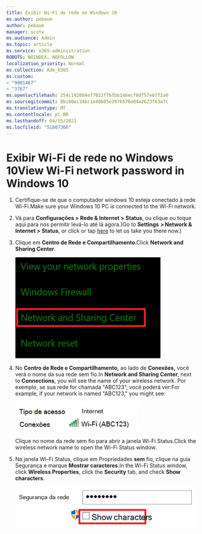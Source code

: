 ```yaml
---
title: Exibir Wi-Fi de rede no Windows 10
ms.author: pebaum
author: pebaum
manager: scotv
ms.audience: Admin
ms.topic: article
ms.service: o365-administration
ROBOTS: NOINDEX, NOFOLLOW
localization_priority: Normal
ms.collection: Adm_O365
ms.custom:
- "9001467"
- "3767"
ms.openlocfilehash: 254c192084ef7022f7bfbb146ecf8df57e6ff2a0
ms.sourcegitcommit: 8bc60ec34bc1e40685e3976576e04a2623f63a7c
ms.translationtype: MT
ms.contentlocale: pt-BR
ms.lasthandoff: 04/15/2021
ms.locfileid: "51807366"
---
```

# <a name="view-wi-fi-network-password-in-windows-10"></a><span data-ttu-id="54b84-102">Exibir Wi-Fi de rede no Windows 10</span><span class="sxs-lookup"><span data-stu-id="54b84-102">View Wi-Fi network password in Windows 10</span></span>

1. <span data-ttu-id="54b84-103">Certifique-se de que o computador windows 10 esteja conectado à rede Wi-Fi.</span><span class="sxs-lookup"><span data-stu-id="54b84-103">Make sure your Windows 10 PC is connected to the Wi-Fi network.</span></span>

2. <span data-ttu-id="54b84-104">Vá para **Configurações > Rede & Internet > Status**, ou [](ms-settings:network?activationSource=GetHelp) clique ou toque aqui para nos permitir levá-lo até lá agora.)</span><span class="sxs-lookup"><span data-stu-id="54b84-104">Go to **Settings  > Network & Internet  > Status**, or click or tap [here](ms-settings:network?activationSource=GetHelp) to let us take you there now.)</span></span>

3. <span data-ttu-id="54b84-105">Clique em **Centro de Rede e Compartilhamento**.</span><span class="sxs-lookup"><span data-stu-id="54b84-105">Click **Network and Sharing Center**.</span></span>

    ![Central de Rede e Compartilhamento.](media/network-sharing-center.png)

4. <span data-ttu-id="54b84-107">No **Centro de Rede e Compartilhamento,** ao lado de **Conexões,** você verá o nome da sua rede sem fio.</span><span class="sxs-lookup"><span data-stu-id="54b84-107">In **Network and Sharing Center**, next to **Connections**, you will see the name of your wireless network.</span></span> <span data-ttu-id="54b84-108">Por exemplo, se sua rede for chamada "ABC123", você poderá ver:</span><span class="sxs-lookup"><span data-stu-id="54b84-108">For example, if your network is named "ABC123," you might see:</span></span>

    ![Conexões de rede.](media/network-connections.png)

    <span data-ttu-id="54b84-110">Clique no nome da rede sem fio para abrir a janela Wi-Fi Status.</span><span class="sxs-lookup"><span data-stu-id="54b84-110">Click the wireless network name to open the Wi-Fi Status window.</span></span> 

5. <span data-ttu-id="54b84-111">Na janela Wi-Fi Status, clique em Propriedades  **sem** fio, clique na guia Segurança e marque **Mostrar caracteres**.</span><span class="sxs-lookup"><span data-stu-id="54b84-111">In the Wi-Fi Status window, click **Wireless Properties**, click the **Security** tab, and check **Show characters**.</span></span>

    ![Mostrar Wi-Fi caracteres de senha.](media/show-password-characters.png)

